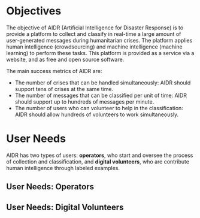 # Objectives

The objective of AIDR (Artificial Intelligence for Disaster Response) is to provide a platform to collect and classify in real-time a large amount of user-generated messages during humanitarian crises. The platform applies human intelligence (crowdsourcing) and machine intelligence (machine learning) to perform these tasks. This platform is provided as a service via a website, and as free and open source software.

The main success metrics of AIDR are:

* The number of crises that can be handled simultaneously: AIDR should support tens of crises at the same time.
* The number of messages that can be classified per unit of time: AIDR should support up to hundreds of messages per minute.
* The number of users who can volunteer to help in the classification: AIDR should allow hundreds of volunteers to work simultaneously.

# User Needs

AIDR has two types of users: **operators**, who start and oversee the process of collection and classification, and **digital volunteers**, who are contribute human intelligence through labeled examples.

## User Needs: Operators

## User Needs: Digital Volunteers


